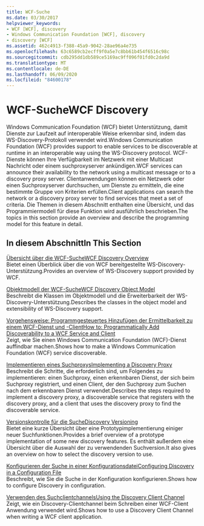 ```yaml
---
title: WCF-Suche
ms.date: 03/30/2017
helpviewer_keywords:
- WCF [WCF], discovery
- Windows Communication Foundation [WCF], discovery
- discovery [WCF]
ms.assetid: 462c4913-f388-45a9-9042-28ae96a4e735
ms.openlocfilehash: 63c6589cb2ecff9f0a5e7c8bb61b454f6516c98c
ms.sourcegitcommit: cdb295dd1db589ce5169ac9ff096f01fd0c2da9d
ms.translationtype: MT
ms.contentlocale: de-DE
ms.lasthandoff: 06/09/2020
ms.locfileid: "84600178"
---
```

# <a name="wcf-discovery"></a><span data-ttu-id="d23af-102">WCF-Suche</span><span class="sxs-lookup"><span data-stu-id="d23af-102">WCF Discovery</span></span>
<span data-ttu-id="d23af-103">Windows Communication Foundation (WCF) bietet Unterstützung, damit Dienste zur Laufzeit auf interoperable Weise erkennbar sind, indem das WS-Discovery-Protokoll verwendet wird.</span><span class="sxs-lookup"><span data-stu-id="d23af-103">Windows Communication Foundation (WCF) provides support to enable services to be discoverable at runtime in an interoperable way using the WS-Discovery protocol.</span></span> <span data-ttu-id="d23af-104">WCF-Dienste können Ihre Verfügbarkeit im Netzwerk mit einer Multicast Nachricht oder einem suchproxyserver ankündigen.</span><span class="sxs-lookup"><span data-stu-id="d23af-104">WCF services can announce their availability to the network using a multicast message or to a discovery proxy server.</span></span> <span data-ttu-id="d23af-105">Clientanwendungen können ein Netzwerk oder einen Suchproxyserver durchsuchen, um Dienste zu ermitteln, die eine bestimmte Gruppe von Kriterien erfüllen.</span><span class="sxs-lookup"><span data-stu-id="d23af-105">Client applications can search the network or a discovery proxy server to find services that meet a set of criteria.</span></span> <span data-ttu-id="d23af-106">Die Themen in diesem Abschnitt enthalten eine Übersicht, und das Programmiermodell für diese Funktion wird ausführlich beschrieben.</span><span class="sxs-lookup"><span data-stu-id="d23af-106">The topics in this section provide an overview and describe the programming model for this feature in detail.</span></span>  
  
## <a name="in-this-section"></a><span data-ttu-id="d23af-107">In diesem Abschnitt</span><span class="sxs-lookup"><span data-stu-id="d23af-107">In This Section</span></span>  
 [<span data-ttu-id="d23af-108">Übersicht über die WCF-Suche</span><span class="sxs-lookup"><span data-stu-id="d23af-108">WCF Discovery Overview</span></span>](wcf-discovery-overview.md)  
 <span data-ttu-id="d23af-109">Bietet einen Überblick über die von WCF bereitgestellte WS-Discovery-Unterstützung.</span><span class="sxs-lookup"><span data-stu-id="d23af-109">Provides an overview of WS-Discovery support provided by WCF.</span></span>  
  
 [<span data-ttu-id="d23af-110">Objektmodell der WCF-Suche</span><span class="sxs-lookup"><span data-stu-id="d23af-110">WCF Discovery Object Model</span></span>](wcf-discovery-object-model.md)  
 <span data-ttu-id="d23af-111">Beschreibt die Klassen im Objektmodell und die Erweiterbarkeit der WS-Discovery-Unterstützung.</span><span class="sxs-lookup"><span data-stu-id="d23af-111">Describes the classes in the object model and extensibility of WS-Discovery support.</span></span>  
  
 [<span data-ttu-id="d23af-112">Vorgehensweise: Programmgesteuertes Hinzufügen der Ermittelbarkeit zu einem WCF-Dienst und -Client</span><span class="sxs-lookup"><span data-stu-id="d23af-112">How to: Programmatically Add Discoverability to a WCF Service and Client</span></span>](how-to-programmatically-add-discoverability-to-a-wcf-service-and-client.md)  
 <span data-ttu-id="d23af-113">Zeigt, wie Sie einen Windows Communication Foundation (WCF)-Dienst auffindbar machen.</span><span class="sxs-lookup"><span data-stu-id="d23af-113">Shows how to make a Windows Communication Foundation (WCF) service discoverable.</span></span>  
  
 [<span data-ttu-id="d23af-114">Implementieren eines Suchproxys</span><span class="sxs-lookup"><span data-stu-id="d23af-114">Implementing a Discovery Proxy</span></span>](implementing-a-discovery-proxy.md)  
 <span data-ttu-id="d23af-115">Beschreibt die Schritte, die erforderlich sind, um Folgendes zu implementieren: einen Suchproxy, einen erkennbaren Dienst, der sich beim Suchproxy registriert, und einen Client, der den Suchproxy zum Suchen nach dem erkennbaren Dienst verwendet.</span><span class="sxs-lookup"><span data-stu-id="d23af-115">Describes the steps required to implement a discovery proxy, a discoverable service that registers with the discovery proxy, and a client that uses the discovery proxy to find the discoverable service.</span></span>  
  
 [<span data-ttu-id="d23af-116">Versionskontrolle für die Suche</span><span class="sxs-lookup"><span data-stu-id="d23af-116">Discovery Versioning</span></span>](discovery-versioning.md)  
 <span data-ttu-id="d23af-117">Bietet eine kurze Übersicht über eine Prototypimplementierung einiger neuer Suchfunktionen.</span><span class="sxs-lookup"><span data-stu-id="d23af-117">Provides a brief overview of a prototype implementation of some new discovery features.</span></span> <span data-ttu-id="d23af-118">Es enthält außerdem eine Übersicht über die Auswahl der zu verwendenden Suchversion.</span><span class="sxs-lookup"><span data-stu-id="d23af-118">It also gives an overview on how to select the discovery version to use.</span></span>  
  
 [<span data-ttu-id="d23af-119">Konfigurieren der Suche in einer Konfigurationsdatei</span><span class="sxs-lookup"><span data-stu-id="d23af-119">Configuring Discovery in a Configuration File</span></span>](configuring-discovery-in-a-configuration-file.md)  
 <span data-ttu-id="d23af-120">Beschreibt, wie Sie die Suche in der Konfiguration konfigurieren.</span><span class="sxs-lookup"><span data-stu-id="d23af-120">Shows how to configure Discovery in configuration.</span></span>  
  
 [<span data-ttu-id="d23af-121">Verwenden des Suchclientchannels</span><span class="sxs-lookup"><span data-stu-id="d23af-121">Using the Discovery Client Channel</span></span>](using-the-discovery-client-channel.md)  
 <span data-ttu-id="d23af-122">Zeigt, wie ein Discovery-Clientchannel beim Schreiben einer WCF-Client Anwendung verwendet wird.</span><span class="sxs-lookup"><span data-stu-id="d23af-122">Shows how to use a Discovery Client Channel when writing a WCF client application.</span></span>
